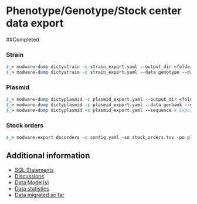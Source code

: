 # Phenotype/Genotype/Stock center data export

##Completed
### Strain
```perl
$_> modware-dump dictystrain -c strain_export.yaml --output_dir <folder-to-export-data> # This will dump all data
$_> modware-dump dictystrain -c strain_export.yaml --data genotype --data inventory --data genes --data publications # Specific exports
```

### Plasmid
```perl
$_> modware-dump dictyplasmid -c plasmid_export.yaml --output_dir <folder-to-export-data> # This will dump all data
$_> modware-dump dictyplasmid -c plasmid_export.yaml --data genbank --data genes # Specific exports
$_> modware-dump dictyplasmid -c plasmid_export.yaml --sequence # Export plasmid sequences in FastA/GenBank
```

### Stock orders
```perl
$_> modware-export dscorders -c config.yaml -so stock_orders.tsv -po plasmid_orders.tsv
```

## Additional information

* [SQL Statements](https://github.com/dictyBase/Migration-Docs/blob/master/stock-data-migration/export.md)
* [Discussions](https://github.com/dictyBase/Migration-Docs/blob/master/stock-data-migration/discussions.md#stock-data-export-discussions)
* [Data Model(s)](https://github.com/dictyBase/Stock-Data-Migration/blob/develop/data/models/stock_inventory.md)
* [Data statistics](https://github.com/dictyBase/Stock-Data-Migration/blob/develop/data/stats.md)
* [Data migrated so far](https://github.com/dictyBase/Stock-Data-Migration/issues/3)


